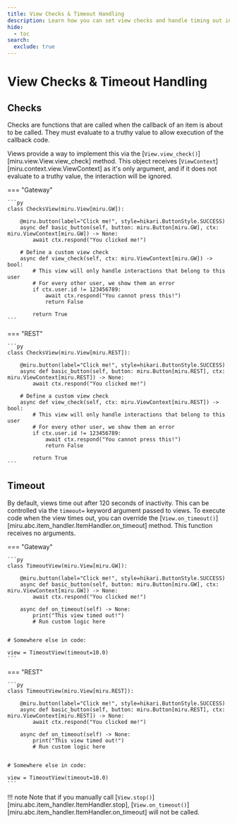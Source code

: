 ```yaml
---
title: View Checks & Timeout Handling
description: Learn how you can set view checks and handle timing out in miru.
hide:
  - toc
search:
  exclude: true
---
```


# View Checks & Timeout Handling

## Checks

Checks are functions that are called when the callback of an item is about to be called.
They must evaluate to a truthy value to allow execution of the callback code.

Views provide a way to implement this via the [`View.view_check()`][miru.view.View.view_check] method.
This object receives [`ViewContext`][miru.context.view.ViewContext] as it's only argument, and if it
does not evaluate to a truthy value, the interaction will be ignored.

=== "Gateway"

    ```py
    class ChecksView(miru.View[miru.GW]):

        @miru.button(label="Click me!", style=hikari.ButtonStyle.SUCCESS)
        async def basic_button(self, button: miru.Button[miru.GW], ctx: miru.ViewContext[miru.GW]) -> None:
            await ctx.respond("You clicked me!")

        # Define a custom view check
        async def view_check(self, ctx: miru.ViewContext[miru.GW]) -> bool:
            # This view will only handle interactions that belong to this user
            # For every other user, we show them an error
            if ctx.user.id != 123456789:
                await ctx.respond("You cannot press this!")
                return False

            return True
    ```

=== "REST"

    ```py
    class ChecksView(miru.View[miru.REST]):

        @miru.button(label="Click me!", style=hikari.ButtonStyle.SUCCESS)
        async def basic_button(self, button: miru.Button[miru.REST], ctx: miru.ViewContext[miru.REST]) -> None:
            await ctx.respond("You clicked me!")

        # Define a custom view check
        async def view_check(self, ctx: miru.ViewContext[miru.REST]) -> bool:
            # This view will only handle interactions that belong to this user
            # For every other user, we show them an error
            if ctx.user.id != 123456789:
                await ctx.respond("You cannot press this!")
                return False

            return True
    ```

## Timeout

By default, views time out after 120 seconds of inactivity. This can be controlled via the `timeout=`
keyword argument passed to views. To execute code when the view times out, you can override the
[`View.on_timeout()`][miru.abc.item_handler.ItemHandler.on_timeout] method. This function receives no arguments.

=== "Gateway"

    ```py
    class TimeoutView(miru.View[miru.GW]):

        @miru.button(label="Click me!", style=hikari.ButtonStyle.SUCCESS)
        async def basic_button(self, button: miru.Button[miru.GW], ctx: miru.ViewContext[miru.GW]) -> None:
            await ctx.respond("You clicked me!")

        async def on_timeout(self) -> None:
            print("This view timed out!")
            # Run custom logic here


    # Somewhere else in code:

    view = TimeoutView(timeout=10.0)
    ```

=== "REST"

    ```py
    class TimeoutView(miru.View[miru.REST]):

        @miru.button(label="Click me!", style=hikari.ButtonStyle.SUCCESS)
        async def basic_button(self, button: miru.Button[miru.REST], ctx: miru.ViewContext[miru.REST]) -> None:
            await ctx.respond("You clicked me!")

        async def on_timeout(self) -> None:
            print("This view timed out!")
            # Run custom logic here


    # Somewhere else in code:

    view = TimeoutView(timeout=10.0)
    ```

!!! note
    Note that if you manually call [`View.stop()`][miru.abc.item_handler.ItemHandler.stop], [`View.on_timeout()`][miru.abc.item_handler.ItemHandler.on_timeout] will not be called.
